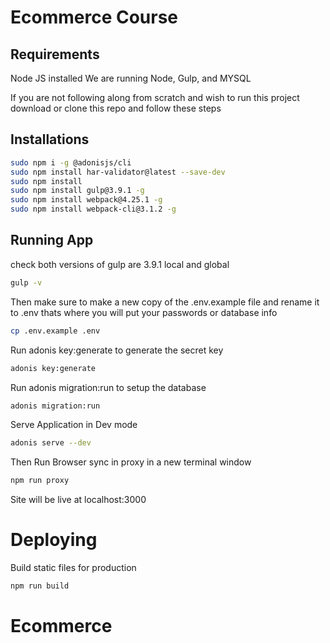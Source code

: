# Ecommerce Course

## Requirements
Node JS installed
We are running Node, Gulp, and MYSQL

If you are not following along from scratch and wish to run this project
download or clone this repo and follow these steps


## Installations
```bash
sudo npm i -g @adonisjs/cli
sudo npm install har-validator@latest --save-dev
sudo npm install
sudo npm install gulp@3.9.1 -g 
sudo npm install webpack@4.25.1 -g
sudo npm install webpack-cli@3.1.2 -g
```
## Running App
check both versions of gulp are 3.9.1 local and global
```bash
gulp -v
```
Then make sure to make a new copy of the .env.example file and rename it to .env thats where you will put your passwords or database info
```bash
cp .env.example .env
```
Run adonis key:generate to generate the secret key
```bash
adonis key:generate
```
Run adonis migration:run to setup the database
```bash
adonis migration:run
```


Serve Application in Dev mode
```bash
adonis serve --dev
```
Then Run Browser sync in proxy in a new terminal window
```bash
npm run proxy
```

Site will be live at localhost:3000


# Deploying
Build static files for production 
```bash
npm run build
```
# Ecommerce
